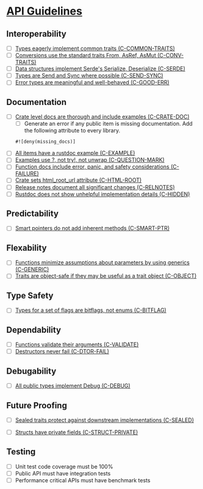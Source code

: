 # [API Guidelines](https://rust-lang-nursery.github.io/api-guidelines/checklist.html)

## Interoperability
- [ ] [Types eagerly implement common traits (C-COMMON-TRAITS)](https://rust-lang-nursery.github.io/api-guidelines/interoperability.html#types-eagerly-implement-common-traits-c-common-traits)
- [ ] [Conversions use the standard traits From, AsRef, AsMut (C-CONV-TRAITS)](https://rust-lang-nursery.github.io/api-guidelines/interoperability.html#conversions-use-the-standard-traits-from-asref-asmut-c-conv-traits)
- [ ] [Data structures implement Serde's Serialize, Deserialize (C-SERDE)](https://rust-lang-nursery.github.io/api-guidelines/interoperability.html#data-structures-implement-serdes-serialize-deserialize-c-serde)
- [ ] [Types are Send and Sync where possible (C-SEND-SYNC)](https://rust-lang-nursery.github.io/api-guidelines/interoperability.html#types-are-send-and-sync-where-possible-c-send-sync)
- [ ] [Error types are meaningful and well-behaved (C-GOOD-ERR)](https://rust-lang-nursery.github.io/api-guidelines/interoperability.html#error-types-are-meaningful-and-well-behaved-c-good-err)

## Documentation
- [ ] [Crate level docs are thorough and include examples (C-CRATE-DOC)](https://rust-lang-nursery.github.io/api-guidelines/documentation.html#crate-level-docs-are-thorough-and-include-examples-c-crate-doc)
    - [ ] Generate an error if any public item is missing documentation. Add the following attribute to every library.
    ```
    #![deny(missing_docs)]
    ```
- [ ] [All items have a rustdoc example (C-EXAMPLE)](https://rust-lang-nursery.github.io/api-guidelines/documentation.html#all-items-have-a-rustdoc-example-c-example)
- [ ] [Examples use ?, not try!, not unwrap (C-QUESTION-MARK)](https://rust-lang-nursery.github.io/api-guidelines/documentation.html#examples-use--not-try-not-unwrap-c-question-mark)
- [ ] [Function docs include error, panic, and safety considerations (C-FAILURE)](https://rust-lang-nursery.github.io/api-guidelines/documentation.html#function-docs-include-error-panic-and-safety-considerations-c-failure)
- [ ] [Crate sets html_root_url attribute (C-HTML-ROOT)](https://rust-lang-nursery.github.io/api-guidelines/documentation.html#crate-sets-html_root_url-attribute-c-html-root)
- [ ] [Release notes document all significant changes (C-RELNOTES)](https://rust-lang-nursery.github.io/api-guidelines/documentation.html#release-notes-document-all-significant-changes-c-relnotes)
- [ ] [Rustdoc does not show unhelpful implementation details (C-HIDDEN)](https://rust-lang-nursery.github.io/api-guidelines/documentation.html#rustdoc-does-not-show-unhelpful-implementation-details-c-hidden)

## Predictability
- [ ] [Smart pointers do not add inherent methods (C-SMART-PTR)](https://rust-lang-nursery.github.io/api-guidelines/predictability.html#smart-pointers-do-not-add-inherent-methods-c-smart-ptr)

## Flexability
- [ ] [Functions minimize assumptions about parameters by using generics (C-GENERIC)](https://rust-lang-nursery.github.io/api-guidelines/flexibility.html#functions-minimize-assumptions-about-parameters-by-using-generics-c-generic)
- [ ] [Traits are object-safe if they may be useful as a trait object (C-OBJECT)](https://rust-lang-nursery.github.io/api-guidelines/flexibility.html#traits-are-object-safe-if-they-may-be-useful-as-a-trait-object-c-object)

## Type Safety
- [ ] [Types for a set of flags are bitflags, not enums (C-BITFLAG)](https://rust-lang-nursery.github.io/api-guidelines/type-safety.html#types-for-a-set-of-flags-are-bitflags-not-enums-c-bitflag)

## Dependability
- [ ] [Functions validate their arguments (C-VALIDATE)](https://rust-lang-nursery.github.io/api-guidelines/dependability.html#functions-validate-their-arguments-c-validate)
- [ ] [Destructors never fail (C-DTOR-FAIL)](https://rust-lang-nursery.github.io/api-guidelines/dependability.html#destructors-never-fail-c-dtor-fail)

## Debugability
- [ ] [All public types implement Debug (C-DEBUG)](https://rust-lang-nursery.github.io/api-guidelines/debuggability.html#all-public-types-implement-debug-c-debug)

## Future Proofing
- [ ] [Sealed traits protect against downstream implementations (C-SEALED)](https://rust-lang-nursery.github.io/api-guidelines/future-proofing.html#sealed-traits-protect-against-downstream-implementations-c-sealed)
- [ ] [Structs have private fields (C-STRUCT-PRIVATE)](https://rust-lang-nursery.github.io/api-guidelines/future-proofing.html#structs-have-private-fields-c-struct-private)


## Testing
- [ ] Unit test code coverage must be 100%
- [ ] Public API must have integration tests
- [ ] Performance critical APIs must have benchmark tests
